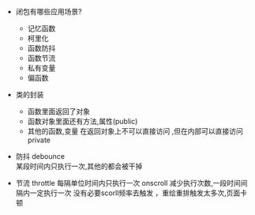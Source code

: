 - 闭包有哪些应用场景?
  - 记忆函数 
  - 柯里化
  - 函数防抖
  - 函数节流
  - 私有变量
  - 偏函数

- 类的封装
  - 函数里面返回了对象
  - 函数对象里面还有方法,属性(public)
  - 其他的函数,变量  在返回对象上不可以直接访问 ,但在内部可以直接访问  private

- 防抖 debounce   
  某段时间内只执行一次,其他的都会被干掉 
  
- 节流 throttle
  每隔单位时间内只执行一次 
  onscroll  减少执行次数,一段时间间隔内一定执行一次 
  没有必要scorll频率去触发  ，重绘重排触发太多次,页面卡顿  